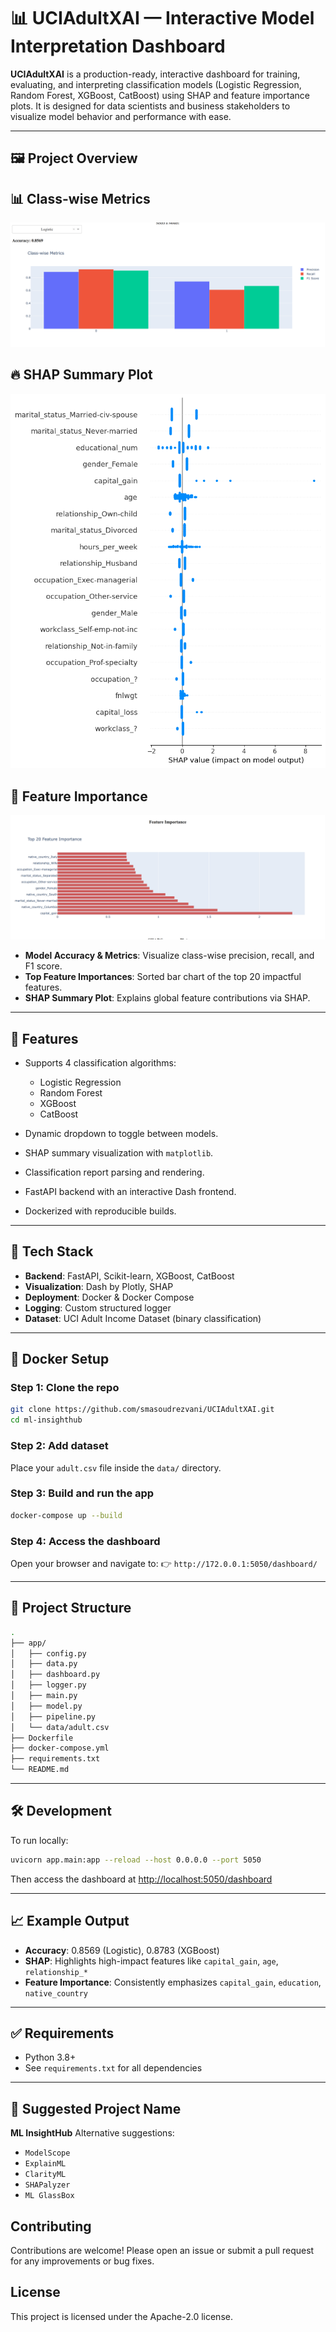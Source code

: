 # 📊 UCIAdultXAI — Interactive Model Interpretation Dashboard

**UCIAdultXAI** is a production-ready, interactive dashboard for training, evaluating, and interpreting classification models (Logistic Regression, Random Forest, XGBoost, CatBoost) using SHAP and feature importance plots. It is designed for data scientists and business stakeholders to visualize model behavior and performance with ease.

---

## 🖼️ Project Overview

## 📊 Class-wise Metrics

![Class-wise Metrics](assets/Metrics.png)

## 🔥 SHAP Summary Plot

![SHAP Summary Plot](assets/shap.png)

## 🧠 Feature Importance

![Feature Importance](assets/feature_importance.png)


* **Model Accuracy & Metrics**: Visualize class-wise precision, recall, and F1 score.
* **Top Feature Importances**: Sorted bar chart of the top 20 impactful features.
* **SHAP Summary Plot**: Explains global feature contributions via SHAP.

---

## 🚀 Features

* Supports 4 classification algorithms:

  * Logistic Regression
  * Random Forest
  * XGBoost
  * CatBoost
* Dynamic dropdown to toggle between models.
* SHAP summary visualization with `matplotlib`.
* Classification report parsing and rendering.
* FastAPI backend with an interactive Dash frontend.
* Dockerized with reproducible builds.

---

## 🧪 Tech Stack

* **Backend**: FastAPI, Scikit-learn, XGBoost, CatBoost
* **Visualization**: Dash by Plotly, SHAP
* **Deployment**: Docker & Docker Compose
* **Logging**: Custom structured logger
* **Dataset**: UCI Adult Income Dataset (binary classification)

---

## 🐳 Docker Setup

### Step 1: Clone the repo

```bash
git clone https://github.com/smasoudrezvani/UCIAdultXAI.git
cd ml-insighthub
```

### Step 2: Add dataset

Place your `adult.csv` file inside the `data/` directory.

### Step 3: Build and run the app

```bash
docker-compose up --build
```

### Step 4: Access the dashboard

Open your browser and navigate to:
👉 `http://172.0.0.1:5050/dashboard/`

---

## 📝 Project Structure

```bash
.
├── app/
│   ├── config.py
│   ├── data.py
│   ├── dashboard.py
│   ├── logger.py
│   ├── main.py
│   ├── model.py
│   ├── pipeline.py
│   └── data/adult.csv
├── Dockerfile
├── docker-compose.yml
├── requirements.txt
└── README.md
```

---

## 🛠️ Development

To run locally:

```bash
uvicorn app.main:app --reload --host 0.0.0.0 --port 5050
```

Then access the dashboard at [http://localhost:5050/dashboard](http://localhost:5050/dashboard)

---

## 📈 Example Output

* **Accuracy**: 0.8569 (Logistic), 0.8783 (XGBoost)
* **SHAP**: Highlights high-impact features like `capital_gain`, `age`, `relationship_*`
* **Feature Importance**: Consistently emphasizes `capital_gain`, `education`, `native_country`

---

## ✅ Requirements

* Python 3.8+
* See `requirements.txt` for all dependencies

---

## 🔖 Suggested Project Name

**ML InsightHub**
Alternative suggestions:

* `ModelScope`
* `ExplainML`
* `ClarityML`
* `SHAPalyzer`
* `ML GlassBox`

## Contributing

Contributions are welcome! Please open an issue or submit a pull request for any improvements or bug fixes.

## License

This project is licensed under the Apache-2.0 license.
